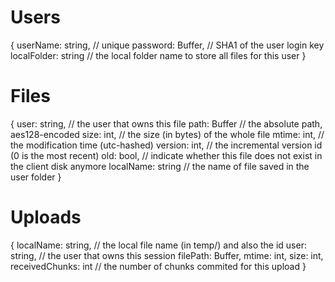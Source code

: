 # Users
{
	userName: string, // unique
	password: Buffer, // SHA1 of the user login key
	localFolder: string // the local folder name to store all files for this user
}

# Files
{
	user: string, // the user that owns this file
	path: Buffer // the absolute path, aes128-encoded
	size: int, // the size (in bytes) of the whole file
	mtime: int, // the modification time (utc-hashed)
	version: int, // the incremental version id (0 is the most recent)
	old: bool, // indicate whether this file does not exist in the client disk anymore
	localName: string // the name of file saved in the user folder
}

# Uploads
{
	localName: string, // the local file name (in temp/) and also the id
	user: string, // the user that owns this session
	filePath: Buffer,
	mtime: int,
	size: int,
	receivedChunks: int // the number of chunks commited for this upload
}

